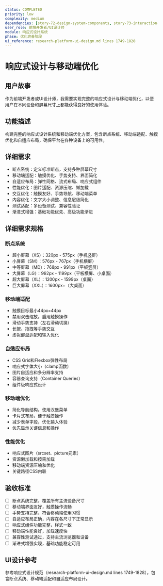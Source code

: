 ```yaml
---
status: COMPLETED
priority: low
complexity: medium
dependencies: [story-72-design-system-components, story-73-interaction-patterns]
user_role: 前端开发者/UI设计师
module: 响应式设计系统
phase: 优化完善阶段
ui_reference: research-platform-ui-design.md lines 1749-1828
---
```


# 响应式设计与移动端优化

## 用户故事
作为前端开发者或UI设计师，我需要实现完整的响应式设计与移动端优化，以便用户在不同设备和屏幕尺寸上都能获得良好的使用体验。

## 功能描述
构建完整的响应式设计系统和移动端优化方案，包含断点系统、移动端适配、触摸优化和自适应布局，确保平台在各种设备上的可用性。

## 详细需求
- 断点系统：定义标准断点，支持多种屏幕尺寸
- 移动端适配：触摸优化、手势支持、界面简化
- 自适应布局：弹性网格、流式布局、响应式组件
- 性能优化：图片适配、资源压缩、懒加载
- 交互优化：触摸友好、手势导航、移动端菜单
- 内容优化：文字大小调整、信息层级简化
- 测试适配：多设备测试、兼容性验证
- 渐进式增强：基础功能优先、高级功能渐进

## 详细需求规格
### 断点系统
- 超小屏幕（XS）：320px - 575px（手机竖屏）
- 小屏幕（SM）：576px - 767px（手机横屏）
- 中等屏幕（MD）：768px - 991px（平板竖屏）
- 大屏幕（LG）：992px - 1199px（平板横屏、小桌面）
- 超大屏幕（XL）：1200px - 1599px（桌面）
- 巨大屏幕（XXL）：1600px+（大桌面）

### 移动端适配
- 触摸目标最小44px×44px
- 禁用双击缩放，启用触摸操作
- 滑动手势支持（左右滑动切换）
- 长按、拖拽等手势交互
- 虚拟键盘适配和输入优化

### 自适应布局
- CSS Grid和Flexbox弹性布局
- 响应式字体大小（clamp函数）
- 图片自适应和多分辨率支持
- 容器查询支持（Container Queries）
- 组件级响应式设计

### 移动端优化
- 简化导航结构，使用汉堡菜单
- 卡片式布局，便于触摸操作
- 减少表单字段，优化输入体验
- 优先显示关键信息和操作

### 性能优化
- 响应式图片（srcset、picture元素）
- 资源懒加载和按需加载
- 移动端资源压缩和优化
- 关键路径CSS内联

## 验收标准
- [ ] 断点系统完整，覆盖所有主流设备尺寸
- [ ] 移动端界面友好，触摸操作流畅
- [ ] 手势支持完整，符合移动端使用习惯
- [ ] 自适应布局正确，内容在各尺寸下正常显示
- [ ] 响应式组件功能完整，样式一致
- [ ] 移动端性能良好，加载速度快
- [ ] 兼容性测试通过，支持主流浏览器和设备
- [ ] 渐进式增强实现，基础功能稳定可用

## UI设计参考
参考响应式设计规范（research-platform-ui-design.md lines 1749-1828），包含断点系统、移动端适配和自适应布局设计。